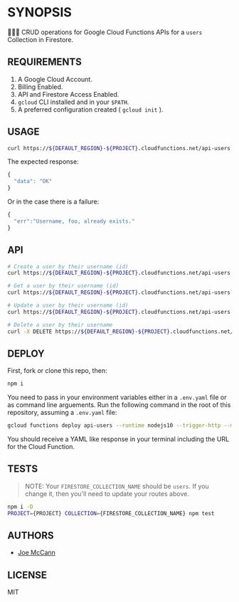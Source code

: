 # SYNOPSIS

👷🏽‍♀️ CRUD operations for Google Cloud Functions APIs for a `users` Collection in Firestore.

## REQUIREMENTS

1. A Google Cloud Account.
2. Billing Enabled.
3. API and Firestore Access Enabled.
4. `gcloud` CLI installed and in your `$PATH`.
5. A preferred configuration created ( `gcloud init` ).

## USAGE

```sh
curl https://${DEFAULT_REGION}-${PROJECT}.cloudfunctions.net/api-users --data '{"username": "foo", "email":"test@gmail.com"}' -H "Content-Type: application/json"
```

The expected response:

```js
{
  "data": "OK"
}
```

Or in the case there is a failure:

```js
{
  "err":"Username, foo, already exists."
}
```

## API

```sh
# Create a user by their username (id)
curl https://${DEFAULT_REGION}-${PROJECT}.cloudfunctions.net/api-users --data '{"username": "foo", "email":"test@gmail.com"}' -H "Content-Type: application/json"

# Get a user by their username (id)
curl https://${DEFAULT_REGION}-${PROJECT}.cloudfunctions.net/api-users?id=foo

# Update a user by their username (id)
curl https://${DEFAULT_REGION}-${PROJECT}.cloudfunctions.net/api-users --data '{"username": "foo", "email":"update-test@gmail.com"}' -H "Content-Type: application/json"

# Delete a user by their username
curl -X DELETE https://${DEFAULT_REGION}-${PROJECT}.cloudfunctions.net/api-users --data '{"username": "foo"}' -H "Content-Type: application/json"
```

## DEPLOY

First, fork or clone this repo, then:

```sh
npm i
```

You need to pass in your environment variables either in a `.env.yaml` file or as command line arguements.  Run the following command in the root of this repository, assuming a `.env.yaml` file:

```sh
gcloud functions deploy api-users --runtime nodejs10 --trigger-http --memory 128MB --env-vars-file .env.yaml
```

You should receive a YAML like response in your terminal including the URL for the Cloud Function.

## TESTS

> NOTE: Your `FIRESTORE_COLLECTION_NAME` should be `users`. If you change it, then you'll need to update your routes above.

```sh
npm i -D
PROJECT={PROJECT} COLLECTION={FIRESTORE_COLLECTION_NAME} npm test
```

## AUTHORS

- [Joe McCann](https://twitter.com/joemccann)

## LICENSE

MIT